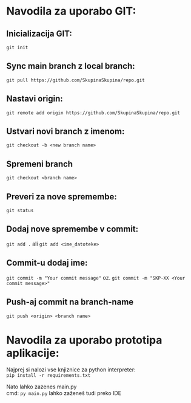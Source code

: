# **Navodila za uporabo GIT:**
## Inicializacija GIT:
`git init`

## Sync main branch z local branch:
`git pull https://github.com/SkupinaSkupina/repo.git`

## Nastavi origin:
`git remote add origin https://github.com/SkupinaSkupina/repo.git`

## Ustvari novi branch z imenom:
`git checkout -b <new branch name>`

## Spremeni branch
`git checkout <branch name>`

## Preveri za nove spremembe:
`git status`

## Dodaj nove spremembe v commit:
`git add .`
ali
`git add <ime_datoteke>`

## Commit-u dodaj ime:
`git commit -m "Your commit message"`
oz.
`git commit -m "SKP-XX <Your commit message>"`

## Push-aj commit na branch-name
`git push <origin> <branch name>`

# **Navodila za uporabo prototipa aplikacije:**
  Najprej si nalozi vse knjiznice za python interpreter:  
    `pip install -r requirements.txt`
      
  Nato lahko zazenes main.py  
    cmd: `py main.py`
    lahko zaženeš tudi preko IDE